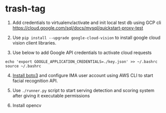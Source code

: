 # trash-tag

1. Add credentials to virtualenv/activate and init local test db using GCP cli
  https://cloud.google.com/sql/docs/mysql/quickstart-proxy-test
  
2. Use ```pip install --upgrade google-cloud-vision``` to install google cloud vision client libraries.

3. Use below to add Google API credentials to activate cloud requests
  ```console
  echo 'export GOOGLE_APPLICATION_CREDENTIALS=./key.json' >> ~/.bashrc
  source ~/.bashrc
  ```

4. [Install boto3](https://boto3.amazonaws.com/v1/documentation/api/latest/guide/quickstart.html#installation) and configure IMA user account using AWS CLI to start facial recognition API. 
 
4. Use ```./runner.py``` script to start serving detection and scoring system after giving it executable permissions 


4. Install opencv
